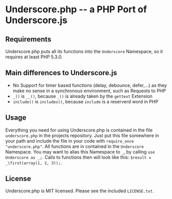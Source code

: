 Underscore.php -- a PHP Port of Underscore.js
=============================================

## Requirements

Underscore.php puts all its functions into the `Underscore` Namespace,
so it requires at least PHP 5.3.0.

## Main differences to Underscore.js

 * No Support for timer based functions (delay, debounce, defer,...) as they
   make no sense in a synchronous environment, such as Requests to PHP
 * `_()` is `__()`, because `_()` is already taken by the `gettext` Extension
 * `include()` is `includes()`, because `include` is a reserverd word in PHP

## Usage

Everything you need for using Underscore.php is contained in the file 
`underscore.php` in the projects repository. Just put this file somewhere
in your path and include the file in your code with `require_once "underscore.php"`.
All functions are in contained in the `Underscore` Namespace. You may want to alias
this Namespace to `_`, by calling `use Underscore as _;`. 
Calls to functions then will look like this: `$result = _\first(array(1, 2, 3));`.

## License

Underscore.php is MIT licensed. Please see the included `LICENSE.txt`.
